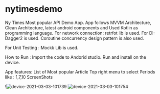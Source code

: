# nytimesdemo
Ny Times Most popular API Demo App.
App follows MVVM Architecture, Clean Architecture, latest android components and Used Kotlin as programming language.
For network connection: retrfot lib is used.
For DI: Dagger2 is used.
Coroutine concurrency design pattern is also used.

For Unit Testing : Mockk Lib is used.

How to Run :
Import the code to Andorid studio.
Run and install on the device.

App features:
List of Most popular Article
Top right menu to select Periods like : 1,7,10
ScreenShots

!![device-2021-03-03-101739](https://user-images.githubusercontent.com/5462952/109754321-cb29db80-7c09-11eb-9665-c87bc66278e4.png)
![device-2021-03-03-101754](https://user-images.githubusercontent.com/5462952/109754322-cbc27200-7c09-11eb-81a4-f7d1f2602a68.png)

